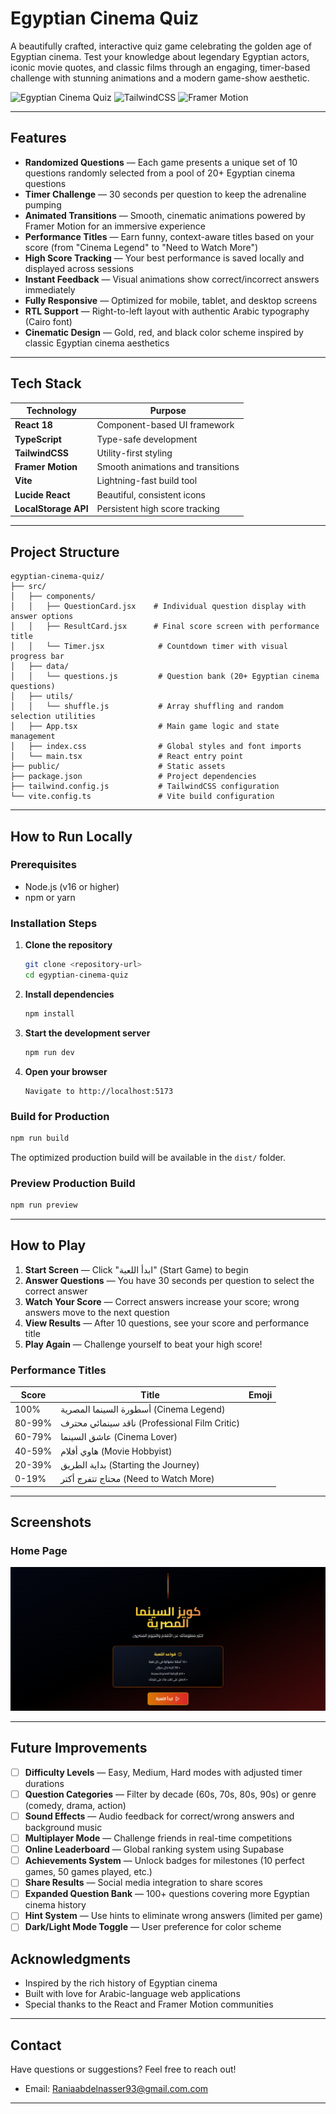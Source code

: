 # Egyptian Cinema Quiz

A beautifully crafted, interactive quiz game celebrating the golden age of Egyptian cinema. Test your knowledge about legendary Egyptian actors, iconic movie quotes, and classic films through an engaging, timer-based challenge with stunning animations and a modern game-show aesthetic.

![Egyptian Cinema Quiz](https://img.shields.io/badge/React-18.3.1-blue) ![TailwindCSS](https://img.shields.io/badge/TailwindCSS-3.4.1-38bdf8) ![Framer Motion](https://img.shields.io/badge/Framer_Motion-12.23.24-ff0055)

---

##  Features

- **Randomized Questions** — Each game presents a unique set of 10 questions randomly selected from a pool of 20+ Egyptian cinema questions
- **Timer Challenge** — 30 seconds per question to keep the adrenaline pumping
- **Animated Transitions** — Smooth, cinematic animations powered by Framer Motion for an immersive experience
- **Performance Titles** — Earn funny, context-aware titles based on your score (from "Cinema Legend" to "Need to Watch More")
- **High Score Tracking** — Your best performance is saved locally and displayed across sessions
- **Instant Feedback** — Visual animations show correct/incorrect answers immediately
- **Fully Responsive** — Optimized for mobile, tablet, and desktop screens
- **RTL Support** — Right-to-left layout with authentic Arabic typography (Cairo font)
- **Cinematic Design** — Gold, red, and black color scheme inspired by classic Egyptian cinema aesthetics

---

##  Tech Stack

| Technology | Purpose |
|------------|---------|
| **React 18** | Component-based UI framework |
| **TypeScript** | Type-safe development |
| **TailwindCSS** | Utility-first styling |
| **Framer Motion** | Smooth animations and transitions |
| **Vite** | Lightning-fast build tool |
| **Lucide React** | Beautiful, consistent icons |
| **LocalStorage API** | Persistent high score tracking |

---

##  Project Structure

```
egyptian-cinema-quiz/
├── src/
│   ├── components/
│   │   ├── QuestionCard.jsx    # Individual question display with answer options
│   │   ├── ResultCard.jsx      # Final score screen with performance title
│   │   └── Timer.jsx            # Countdown timer with visual progress bar
│   ├── data/
│   │   └── questions.js         # Question bank (20+ Egyptian cinema questions)
│   ├── utils/
│   │   └── shuffle.js           # Array shuffling and random selection utilities
│   ├── App.tsx                  # Main game logic and state management
│   ├── index.css                # Global styles and font imports
│   └── main.tsx                 # React entry point
├── public/                      # Static assets
├── package.json                 # Project dependencies
├── tailwind.config.js           # TailwindCSS configuration
└── vite.config.ts               # Vite build configuration
```

---

##  How to Run Locally

### Prerequisites
- Node.js (v16 or higher)
- npm or yarn

### Installation Steps

1. **Clone the repository**
   ```bash
   git clone <repository-url>
   cd egyptian-cinema-quiz
   ```

2. **Install dependencies**
   ```bash
   npm install
   ```

3. **Start the development server**
   ```bash
   npm run dev
   ```

4. **Open your browser**
   ```
   Navigate to http://localhost:5173
   ```

### Build for Production

```bash
npm run build
```

The optimized production build will be available in the `dist/` folder.

### Preview Production Build

```bash
npm run preview
```

---

##  How to Play

1. **Start Screen** — Click "ابدأ اللعبة" (Start Game) to begin
2. **Answer Questions** — You have 30 seconds per question to select the correct answer
3. **Watch Your Score** — Correct answers increase your score; wrong answers move to the next question
4. **View Results** — After 10 questions, see your score and performance title
5. **Play Again** — Challenge yourself to beat your high score!

### Performance Titles

| Score | Title | Emoji |
|-------|-------|-------|
| 100% | أسطورة السينما المصرية (Cinema Legend) 
| 80-99% | ناقد سينمائي محترف (Professional Film Critic) 
| 60-79% | عاشق السينما (Cinema Lover) 
| 40-59% | هاوي أفلام (Movie Hobbyist) 
| 20-39% | بداية الطريق (Starting the Journey)
| 0-19% | محتاج تتفرج أكتر (Need to Watch More) 

---

## Screenshots

### Home Page
![Home Page](screenShots/home.png)

---

##  Future Improvements

- [ ] **Difficulty Levels** — Easy, Medium, Hard modes with adjusted timer durations
- [ ] **Question Categories** — Filter by decade (60s, 70s, 80s, 90s) or genre (comedy, drama, action)
- [ ] **Sound Effects** — Audio feedback for correct/wrong answers and background music
- [ ] **Multiplayer Mode** — Challenge friends in real-time competitions
- [ ] **Online Leaderboard** — Global ranking system using Supabase
- [ ] **Achievements System** — Unlock badges for milestones (10 perfect games, 50 games played, etc.)
- [ ] **Share Results** — Social media integration to share scores
- [ ] **Expanded Question Bank** — 100+ questions covering more Egyptian cinema history
- [ ] **Hint System** — Use hints to eliminate wrong answers (limited per game)
- [ ] **Dark/Light Mode Toggle** — User preference for color scheme

## Acknowledgments

- Inspired by the rich history of Egyptian cinema
- Built with love for Arabic-language web applications
- Special thanks to the React and Framer Motion communities

---

##  Contact

Have questions or suggestions? Feel free to reach out!

- Email: Raniaabdelnasser93@gmail.com.com

---



